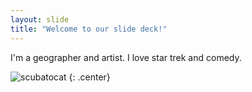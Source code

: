 ```yaml
---
layout: slide
title: "Welcome to our slide deck!"
---
```


I'm a geographer and artist. I love star trek and comedy. 

![scubatocat](https://octodex.github.com/images/scubatocat.png)
{: .center}
